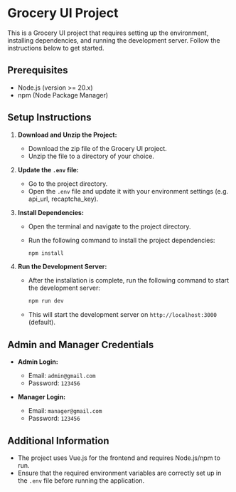 # Grocery UI Project

This is a Grocery UI project that requires setting up the environment, installing dependencies, and running the development server. Follow the instructions below to get started.

## Prerequisites

- Node.js (version >= 20.x)
- npm (Node Package Manager)

## Setup Instructions

1. **Download and Unzip the Project:**

   - Download the zip file of the Grocery UI project.
   - Unzip the file to a directory of your choice.

2. **Update the `.env` file:**

   - Go to the project directory.
   - Open the `.env` file and update it with your environment settings (e.g. api_url, recaptcha_key).

3. **Install Dependencies:**

   - Open the terminal and navigate to the project directory.
   - Run the following command to install the project dependencies:
   
     ```bash
     npm install
     ```

4. **Run the Development Server:**

   - After the installation is complete, run the following command to start the development server:
   
     ```bash
     npm run dev
     ```

   - This will start the development server on `http://localhost:3000` (default).

## Admin and Manager Credentials

- **Admin Login:**
  - Email: `admin@gmail.com`
  - Password: `123456`

- **Manager Login:**
  - Email: `manager@gmail.com`
  - Password: `123456`

## Additional Information

- The project uses Vue.js for the frontend and requires Node.js/npm to run.
- Ensure that the required environment variables are correctly set up in the `.env` file before running the application.
